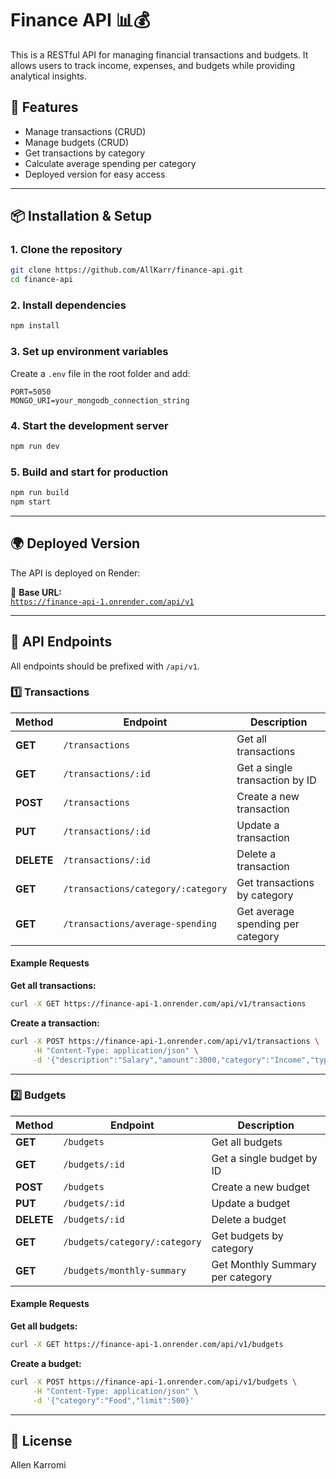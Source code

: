 # Finance API 📊💰

This is a RESTful API for managing financial transactions and budgets. It allows users to track income, expenses, and budgets while providing analytical insights.

## 🚀 Features
- Manage transactions (CRUD)
- Manage budgets (CRUD)
- Get transactions by category
- Calculate average spending per category
- Deployed version for easy access

---

## 📦 Installation & Setup

### 1. Clone the repository
```sh
git clone https://github.com/AllKarr/finance-api.git
cd finance-api
```

### 2. Install dependencies
```sh
npm install
```

### 3. Set up environment variables
Create a `.env` file in the root folder and add:

```env
PORT=5050
MONGO_URI=your_mongodb_connection_string
```

### 4. Start the development server
```sh
npm run dev
```

### 5. Build and start for production
```sh
npm run build
npm start
```

---

## 🌍 Deployed Version
The API is deployed on Render:

🔗 **Base URL:**  
[`https://finance-api-1.onrender.com/api/v1`](https://finance-api-1.onrender.com/api/v1)

---

## 📌 API Endpoints
All endpoints should be prefixed with `/api/v1`.

### 1️⃣ Transactions
| Method | Endpoint | Description |
|--------|----------|-------------|
| **GET** | `/transactions` | Get all transactions |
| **GET** | `/transactions/:id` | Get a single transaction by ID |
| **POST** | `/transactions` | Create a new transaction |
| **PUT** | `/transactions/:id` | Update a transaction |
| **DELETE** | `/transactions/:id` | Delete a transaction |
| **GET** | `/transactions/category/:category` | Get transactions by category |
| **GET** | `/transactions/average-spending` | Get average spending per category |

#### Example Requests
**Get all transactions:**
```sh
curl -X GET https://finance-api-1.onrender.com/api/v1/transactions
```

**Create a transaction:**
```sh
curl -X POST https://finance-api-1.onrender.com/api/v1/transactions \
     -H "Content-Type: application/json" \
     -d '{"description":"Salary","amount":3000,"category":"Income","type":"income"}'
```

---

### 2️⃣ Budgets
| Method | Endpoint | Description |
|--------|----------|-------------|
| **GET** | `/budgets` | Get all budgets |
| **GET** | `/budgets/:id` | Get a single budget by ID |
| **POST** | `/budgets` | Create a new budget |
| **PUT** | `/budgets/:id` | Update a budget |
| **DELETE** | `/budgets/:id` | Delete a budget |
| **GET** | `/budgets/category/:category` | Get budgets by category |
| **GET** | `/budgets/monthly-summary` | Get Monthly Summary per category |

#### Example Requests
**Get all budgets:**
```sh
curl -X GET https://finance-api-1.onrender.com/api/v1/budgets
```

**Create a budget:**
```sh
curl -X POST https://finance-api-1.onrender.com/api/v1/budgets \
     -H "Content-Type: application/json" \
     -d '{"category":"Food","limit":500}'
```

---

## 📜 License
Allen Karromi
